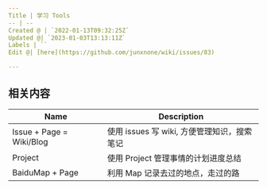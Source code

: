 ```yaml
---
Title | 学习 Tools
-- | --
Created @ | `2022-01-13T09:32:25Z`
Updated @| `2023-01-03T13:13:11Z`
Labels | ``
Edit @| [here](https://github.com/junxnone/wiki/issues/83)

---
```

## 相关内容

Name | Description
-- | -- 
Issue + Page = Wiki/Blog | 使用 issues 写 wiki, 方便管理知识，搜索笔记
Project | 使用 Project 管理事情的计划进度总结
BaiduMap + Page |  利用 Map 记录去过的地点，走过的路

